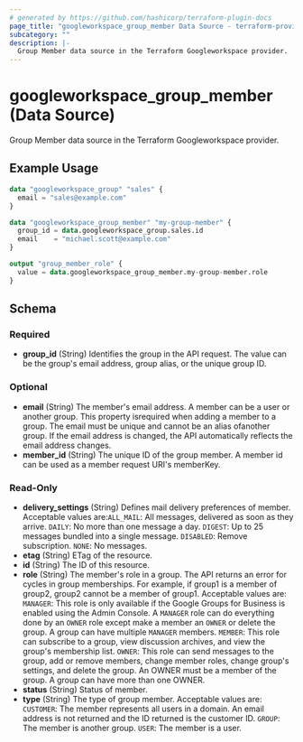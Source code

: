```yaml
---
# generated by https://github.com/hashicorp/terraform-plugin-docs
page_title: "googleworkspace_group_member Data Source - terraform-provider-googleworkspace"
subcategory: ""
description: |-
  Group Member data source in the Terraform Googleworkspace provider.
---
```


# googleworkspace_group_member (Data Source)

Group Member data source in the Terraform Googleworkspace provider.

## Example Usage

```terraform
data "googleworkspace_group" "sales" {
  email = "sales@example.com"
}

data "googleworkspace_group_member" "my-group-member" {
  group_id = data.googleworkspace_group.sales.id
  email    = "michael.scott@example.com"
}

output "group_member_role" {
  value = data.googleworkspace_group_member.my-group-member.role
}
```

<!-- schema generated by tfplugindocs -->
## Schema

### Required

- **group_id** (String) Identifies the group in the API request. The value can be the group's email address, group alias, or the unique group ID.

### Optional

- **email** (String) The member's email address. A member can be a user or another group. This property isrequired when adding a member to a group. The email must be unique and cannot be an alias ofanother group. If the email address is changed, the API automatically reflects the email address changes.
- **member_id** (String) The unique ID of the group member. A member id can be used as a member request URI's memberKey.

### Read-Only

- **delivery_settings** (String) Defines mail delivery preferences of member. Acceptable values are:`ALL_MAIL`: All messages, delivered as soon as they arrive. `DAILY`: No more than one message a day. `DIGEST`: Up to 25 messages bundled into a single message. `DISABLED`: Remove subscription. `NONE`: No messages.
- **etag** (String) ETag of the resource.
- **id** (String) The ID of this resource.
- **role** (String) The member's role in a group. The API returns an error for cycles in group memberships. For example, if group1 is a member of group2, group2 cannot be a member of group1. Acceptable values are: `MANAGER`: This role is only available if the Google Groups for Business is enabled using the Admin Console. A `MANAGER` role can do everything done by an `OWNER` role except make a member an `OWNER` or delete the group. A group can have multiple `MANAGER` members. `MEMBER`: This role can subscribe to a group, view discussion archives, and view the group's membership list. `OWNER`: This role can send messages to the group, add or remove members, change member roles, change group's settings, and delete the group. An OWNER must be a member of the group. A group can have more than one OWNER.
- **status** (String) Status of member.
- **type** (String) The type of group member. Acceptable values are: `CUSTOMER`: The member represents all users in a domain. An email address is not returned and the ID returned is the customer ID. `GROUP`: The member is another group. `USER`: The member is a user.


